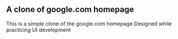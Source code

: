## A clone of google.com homepage

This is a simple clone of the google.com homepage
Designed while practicing UI development